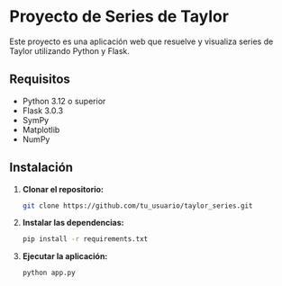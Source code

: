 # Proyecto de Series de Taylor

Este proyecto es una aplicación web que resuelve y visualiza series de Taylor utilizando Python y Flask.

## Requisitos

- Python 3.12 o superior
- Flask 3.0.3
- SymPy
- Matplotlib
- NumPy

## Instalación

1. **Clonar el repositorio:**

   ```bash
   git clone https://github.com/tu_usuario/taylor_series.git
   
2. **Instalar las dependencias:**

   ```bash
   pip install -r requirements.txt

3. **Ejecutar la aplicación:**

   ```bash
   python app.py

